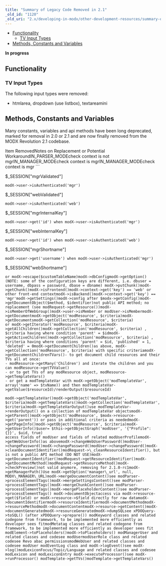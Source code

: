 ```yaml
---
title: "Summary of Legacy Code Removed in 2.1"
_old_id: "1120"
_old_uri: "2.x/developing-in-modx/other-development-resources/summary-of-legacy-code-removed-in-2.1"
---
```


- [Functionality](#SummaryofLegacyCodeRemovedin2.1-Functionality)
  - [TV Input Types](#SummaryofLegacyCodeRemovedin2.1-TVInputTypes)
- [Methods, Constants and Variables](#SummaryofLegacyCodeRemovedin2.1-Methods%2CConstantsandVariables)



**In progress**


## Functionality

### TV Input Types

The following input types were removed:

- htmlarea, dropdown (use listbox), textareamini

## Methods, Constants and Variables

Many constants, variables and api methods have been long deprecated, marked for removal in 2.0 or 2.1 and are now finally removed from the MODX Revolution 2.1 codebase.

Item RemovedNotes on Replacement or Potential WorkaroundIN\_PARSER\_MODEcheck context is not mgrIN\_MANAGER\_MODEcheck context is mgrIN\_MANAGER\_MODEcheck context is mgr ```

$_SESSION["mgrValidated"]

```modX->user->isAuthenticated('mgr')```

$_SESSION["webValidated"]

```modX->user->isAuthenticated('web')```

$_SESSION["mgrInternalKey"]

```modX->user->get('id') when modX->user->isAuthenticated('mgr')```

$_SESSION["webInternalKey"]

```modX->user->get('id') when modX->user->isAuthenticated('web')```

$_SESSION["mgrShortname"]

```modX->user->get('username') when modX->user->isAuthenticated('mgr')```

$_SESSION["webShortname"]

```modX->user->get('username') when modX->user->isAuthenticated('web') DBAPI: modX->dbmodX->db->config[modX->getOption()](/xpdo/2.x/class-reference/xpdoobject/configuration-accessors/getoption "getOption")modX->db->connect()modX automatically connects to MODX database. If you're looking to set up another connection, you could instantiate xPDO again.modX->db->disconnect()modX->db->escape($s)modX->quote()modX->db->query($sql)modX->query() or modX->execute($criteria) see manual for PDO querymodX->db->delete($from, $where= "",$fields='')see modX->query()modX->db->select($fields= "\*", $from= "", $where= "", $orderby= "", $limit= "")see modX->query()modX->db->update($fields, $table, $where= "")see modX->query()modX->db->insert($fields, $intotable, $fromfields= "\*", $fromtable= "", $where= "", $limit= "")see modX->query()modX->db->exec($sql)see modX->execute($criteria)modX->db->getInsertId()see modX->lastInsertId()modX->db->getAffectedRows()see modX->getCount() or xPDOCriteria->stmt->rowCount()modX->db->getLastError()see xPDOCriteria->stmt->errorCode or xPDOCriteria->stmt->errorInfomodX->db->getRecordCount($ds)modX->getCount($className, $criteria= null)modX->db->getRow($ds, $mode= 'assoc')see xPDOCriteria->stmt->fetch()modX->db->getColumn($name, $dsq)see xPDOCriteria->stmt->fetchColumn()modX->db->getColumnNames($dsq)see modX->getFields($className) (note: not exactly the same .. gives you column names for a specific class)modX->db->getValue($dsq)see xPDOCriteria->stmt->fetchColumn()modX->db->getXML($dsq)no direct analogmodX->db->getTableMetaData($table)modX->map propertymodX->db->prepareDate($timestamp, $fieldType= 'DATETIME')php to sql conversion of datetypes are handled automatically in the modX model (or a custom xPDO model)modX->db->getHTMLGrid($dsq, $params)no direct analogmodX->db->makeArray($rs= '')see xPDOCriteria->stmt->fetch()modX->getFullTableName()modX->getTableName($className, $includeDb=false) 
or modX->escape($customTableName)modX->dbConfigmodX->getOption() (NOTE: some of the configuration keys are different, i.e. dbuser = username, dbpass = password, dbase = dbname) modX->putChunk()modX->getChunk()modX->isFrontend()modX->context->get('key') == 'web' or other front-end contextmodX->isBackend()modX->context->get('key') == 'mgr'modX->getSettings()modX->config after $modx->getConfig()modX->getDocumentObject($method, $identifier)not public API method; no replacement (see modRequest->getResource())modX->isMemberOfWebGroup()modX->user->isMember or modUser->isMembermodX->getDocumentmodX->getObject('modResource', $criteria)modX->getDocumentsmodX->getCollection('modResource', $criteria) 
or modX->getIterator('modResource', $criteria)modX->getAllChildren()modX->getCollection('modResource', $criteria) , $criteria having where condition 'parent' = $idmodX->getActiveChildren()modX->getCollection('modResource', $criteria) , $criteria having where conditions 'parent' = $id, 'published' = 1, 'deleted' = 0modX->getDocumentChildren()as above, modX->getCollection('modResource', $criteria) with specific criteriamodX->getDocumentChildrenTVars()- to get document child resources and their TVs all at once:
- modResource->getMany('Children') and iterate the children and you can modResource->getTVValue()
- or to get TVs of any modResource object, modResource->getTemplateVars()
- or get a modTemplateVar with modX->getObject('modTemplateVar', array('name' => $tvName)) and then modTemplateVar->getValue($resourceId)/renderOutput($resourceId)

modX->getTemplateVar()modX->getObject('modTemplateVar', $criteria)modX->getTemplateVars()modX->getCollection('modTemplateVar', $criteria)modX->getTemplateVarOutput()use modTemplateVar->renderOutput() on a collection of modTemplateVar objectsmodX->getParent()modX->getObject('modResource', $modx->resource->get('parent')) or pass in additional criteria as neededmodX->getPageInfo()modX->getObject('modResource', $criteria)modX->getUserInfo()$user= $this->getObjectGraph('modUser', '{"Profile":{}}', $uid, true) 
access fields of modUser and fields of related modUserProfilemodX->getWebUserInfo()as abovemodX->changeWebUserPassword()modUser->changePassword()modX->changePassword()modUser->changePassword()modX->cleanDocumentIdentifier()modRequest->\_cleanResourceIdentifier(), but is not a public API method (DO NOT USE)modX->getDocumentIdentifier()modRequest->getResourceIdentifier()modX->getDocumentMethod()modRequest->getResourceMethod()modX->checkPreview()not valid anymore, removing for 2.1.0-rc1modX->getManagerPath()Use modX->getOption('manager\_url', null, MODX\_MANAGER\_URL)modX->mergeDocumentContent()see modParser->processElementTags()modX->mergeSettingsContent()see modParser->processElementTags()modX->mergeChunkContent()see modParser->processElementTags()modX->mergePlaceholderContent()see modParser->processElementTags() modX->documentObjectaccess via modX->resource->get($field) or modX->resource->$field directly for raw datamodX->documentIdentifiermodX->resourceIdentifiermodX->documentMethodmodX->resourceMethodmodX->documentContentmodX->resource->getContent()modX->documentGeneratedmodX->resourceGeneratedmodX->dumpSQLsee xPDOQuery->toSQL() (after xPDOQuery->prepare()) modKeyword classes and related codegone from framework, to be implemented more efficiently as developer sees fitmodMetatag classes and related codegone from framework, to be implemented more efficiently as developer sees fit modElement->toPlaceholders()modX->toPlaceholders() modManagerUser and related classes and codesee modUsermodUserRole class and related codesee Revo abac permissionsmodWebUser and related classes and codesee modUser modEventLog class and modX->logEvent()see modX->log()modLexiconFocus/Topic/Language and related classes and codesee modLexicon and modLexiconEntry modX->executeProcessor()see modX->runProcessor() modTemplate->getTVs()modTemplate->getTemplateVars()